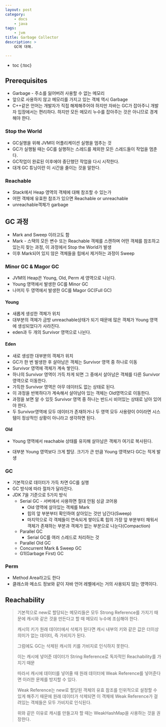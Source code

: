 ```yaml
---
layout: post
category:
    - docs
    - java
tags:
    - jvm
title: Garbage Collector
description: >
    GC에 대해.

---
```

<!-- blank -->
* toc
{:toc}

## Prerequisites

* Garbage - 주소를 잃어버려 사용할 수 없는 메모리
* 앞으로 사용하지 않고 메모리를 가지고 있는 객체 역시 Garbage
* C++같은 언어는 개발자가 직접 해제해주어야 하지만 자바는 GC가 잡아주니 개발자 입장에서는 편리하다. 하지만 모든 메모리 누수를 잡아주는 것은 아니므로 경계해야 한다.

### Stop the World

* GC실행을 위해 JVM이 어플리케이션 실행을 멈추는 것
* GC가 실행될 때는 GC를 실행하는 스레드를 제외한 모든 스레드들이 작업을 멈춘다.
* GC작업이 완료된 이후에야 중단했던 작업을 다시 시작한다.
* 대개 GC 튜닝이란 이 시간을 줄이는 것을 말한다.

### Reachable

* Stack에서 Heap 영역의 객체에 대해 참조할 수 있는가
* 어떤 객체에 유효한 참조가 있으면 Reachable or unreachable
* unreachable객체가 garbage

## GC 과정

* Mark and Sweep 이라고도 함
* Mark - 스택의 모든 변수 또는 Reachable 객체를 스캔하며 어떤 객체를 참조하고 있는지 찾는 과정, 이 과정에서 Stop the World가 발생
* 이후 Mark되어 있지 않은 객체들을 힙에서 제거하는 과정이 Sweep

### Minor GC & Magor GC

* JVM의 Heap은 Young, Old, Perm 세 영역으로 나뉜다.
* Young 영역에서 발생한 GC를 Minor GC
* 나머지 두 영역에서 발생한 GC를 Magor GC(Full GC)

#### Young

* 새롭게 생성한 객체가 위치
* 대부분의 객체가 금방 unreachable상태가 되기 때문에 많은 객체가 Young 영역에 생성되었다가 사라진다.
* eden과 두 개의 Survivor 영역으로 나뉜다.

#### Eden

* 새로 생성한 대부분의 객체가 위치
* GC가 한 번 발생한 후 살아남은 객체는 Survivor 영역 중 하나로 이동
* Survivor 영역에 객체가 계속 쌓인다.
* 하나의 Survivor 영역이 가득 차게 되면 그 중에서 살아남은 객체를 다른 Survivor 영역으로 이동한다.
* 가득한 Survivor 영역은 아무 데이터도 없는 상태로 된다.
* 이 과정을 반복하다가 계속해서 살아남아 있는 객체는 Old영역으로 이동한다.
* 과정을 보면 알 수 있듯 Survivor 영역 중 하나는 반드시 비어있는 상태로 남아 있어야 한다.
* 두 Survivor영역에 모두 데이터가 존재하거나 두 영역 모두 사용량이 0이라면 시스템이 정상적인 상황이 아니라고 생각하면 된다.

#### Old
* Young 영역에서 reachable 상태를 유지해 살아남은 객체가 여기로 복사된다.

* 대부분 Young 영역보다 크게 할당. 크기가 큰 만큼 Young 영역보다 GC는 적게 발생

### GC

* 기본적으로 데이터가 가득 차면  GC를 실행
* GC 방식에 따라 절차가 달라진다.
* JDK 7을 기준으로 5가지 방식
    * Serial GC - 서버에서 사용하면 절대 안됨 싱글 코어용
        * Old 영역에 살아있는 객체를 Mark
        * 힙의 앞 부분부터 확인하여 살아있는 것만 남긴다(Sweep)
        * 마지막으로 각 객체들이 연속되게 쌓이도록 힙의 가장 앞 부분부터 채워서 객체가 존재하는 부분과 객체가 없는 부분으로 나눈다(Compaction)
    * Parallel GC
        * Serial GC를 여러 스레드로 처리하는 것
    * Parallel Old GC
    * Concurrent Mark & Sweep GC
    * G1(Garbage First) GC

### Perm
* Method Area라고도 한다
* 클래스와 메소드 정보와 같이 자바 언어 레벨에서는 거의 사용되지 않는 영역이다.


## Reachability

> 기본적으로 new로 할당되는 메모리들은 모두 Strong Reference를 가지기 때문에 캐시와 같은 것을 만든다고 할 때 메모리 누수에 조심해야 한다.
>
> 캐시의 키가 원래 데이터에서 삭제가 된다면 캐시 내부의 키와 같은 값은 더이상 의미가 없는 데이터, 즉 가비지가 된다.
>
> 그럼에도 GC는 삭제된 캐시의 키를 가비지로 인식하지 못한다.
>
> 이는 캐시에 넣어준 데이터가 String Reference로 독자적인 Reachability를 가지기 때문
>
> 따라서 캐시에 데이터를 넣어줄 때 원래 데이터에 Weak Reference를 넣어준다면 이러한 문제를 방지할 수 있다.
>
> Weak Reference는 new로 할당된 객체의 유효 참조를 인위적으로 설정할 수 있게 해주기 때문에 원래 데이터가 삭제되면 이 객체에  Weak Reference가 걸려있는 객체들은 모두 가비지로 인식된다.
>
> 위와 같은 이유로 캐시를 만들고자 할 때는 WeakHashMap을 사용하는 것을 권장한다.



